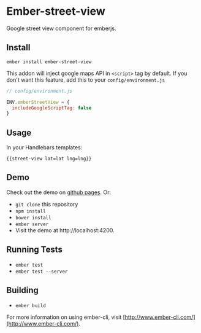 # Ember-street-view

Google street view component for emberjs.

## Install

```
ember install ember-street-view
```

This addon will inject google maps API in `<script>` tag by default.
If you don't want this feature, add this to your `config/environment.js`

```javascript
// config/environment.js

ENV.emberStreetView = {
  includeGoogleScriptTag: false
}
```

## Usage

In your Handlebars templates:
```
{{street-view lat=lat lng=lng}}
```

## Demo

Check out the demo on [github pages](http://ahmadsoe.github.io/ember-street-view/ "Ember-street-view demo"). Or:

* `git clone` this repository
* `npm install`
* `bower install`
* `ember server`
* Visit the demo at http://localhost:4200.

## Running Tests

* `ember test`
* `ember test --server`

## Building

* `ember build`

For more information on using ember-cli, visit [http://www.ember-cli.com/](http://www.ember-cli.com/).

